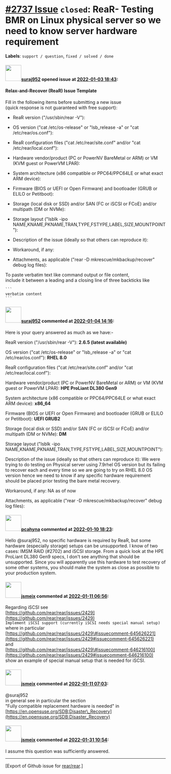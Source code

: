 [\#2737 Issue](https://github.com/rear/rear/issues/2737) `closed`: ReaR- Testing BMR on Linux physical server so we need to know server hardware requirement
============================================================================================================================================================

**Labels**: `support / question`, `fixed / solved / done`

#### <img src="https://avatars.githubusercontent.com/u/93150674?v=4" width="50">[suraj952](https://github.com/suraj952) opened issue at [2022-01-03 18:43](https://github.com/rear/rear/issues/2737):

#### Relax-and-Recover (ReaR) Issue Template

Fill in the following items before submitting a new issue  
(quick response is not guaranteed with free support):

-   ReaR version ("/usr/sbin/rear -V"):

-   OS version ("cat /etc/os-release" or "lsb\_release -a" or "cat
    /etc/rear/os.conf"):

-   ReaR configuration files ("cat /etc/rear/site.conf" and/or "cat
    /etc/rear/local.conf"):

-   Hardware vendor/product (PC or PowerNV BareMetal or ARM) or VM (KVM
    guest or PowerVM LPAR):

-   System architecture (x86 compatible or PPC64/PPC64LE or what exact
    ARM device):

-   Firmware (BIOS or UEFI or Open Firmware) and bootloader (GRUB or
    ELILO or Petitboot):

-   Storage (local disk or SSD) and/or SAN (FC or iSCSI or FCoE) and/or
    multipath (DM or NVMe):

-   Storage layout ("lsblk -ipo
    NAME,KNAME,PKNAME,TRAN,TYPE,FSTYPE,LABEL,SIZE,MOUNTPOINT"):

-   Description of the issue (ideally so that others can reproduce it):

-   Workaround, if any:

-   Attachments, as applicable ("rear -D mkrescue/mkbackup/recover"
    debug log files):

To paste verbatim text like command output or file content,  
include it between a leading and a closing line of three backticks like

    ```
    verbatim content
    ```

#### <img src="https://avatars.githubusercontent.com/u/93150674?v=4" width="50">[suraj952](https://github.com/suraj952) commented at [2022-01-04 14:16](https://github.com/rear/rear/issues/2737#issuecomment-1004848138):

Here is your query answered as much as we have:-

ReaR version ("/usr/sbin/rear -V"): **2.6.5 (latest available)**

OS version ("cat /etc/os-release" or "lsb\_release -a" or "cat
/etc/rear/os.conf"): **RHEL 8.0**

ReaR configuration files ("cat /etc/rear/site.conf" and/or "cat
/etc/rear/local.conf"):

Hardware vendor/product (PC or PowerNV BareMetal or ARM) or VM (KVM
guest or PowerVM LPAR): **HPE ProLiant DL380 Gen9**

System architecture (x86 compatible or PPC64/PPC64LE or what exact ARM
device): **x86\_64**

Firmware (BIOS or UEFI or Open Firmware) and bootloader (GRUB or ELILO
or Petitboot): **UEFI GRUB2**

Storage (local disk or SSD) and/or SAN (FC or iSCSI or FCoE) and/or
multipath (DM or NVMe): **DM**

Storage layout ("lsblk -ipo
NAME,KNAME,PKNAME,TRAN,TYPE,FSTYPE,LABEL,SIZE,MOUNTPOINT"):

Description of the issue (ideally so that others can reproduce it): We
were trying to do testing on Physical server using 7.9rhel OS version
but its failing to recover each and every time so we are going to try on
RHEL 8.0 OS version hence we need to know if any specific hardware
requirement should be placed prior testing the bare metal recovery.

Workaround, if any: NA as of now

Attachments, as applicable ("rear -D mkrescue/mkbackup/recover" debug
log files):

#### <img src="https://avatars.githubusercontent.com/u/26300485?u=9105d243bc9f7ade463a3e52e8dd13fa67837158&v=4" width="50">[pcahyna](https://github.com/pcahyna) commented at [2022-01-10 18:23](https://github.com/rear/rear/issues/2737#issuecomment-1009205091):

Hello @suraj952, no specific hardware is required by ReaR, but some
hardware (especially storage) setups can be unsupported. I know of two
cases: IMSM RAID (\#2702) and iSCSI storage. From a quick look at the
HPE ProLiant DL380 Gen9 specs, I don't see anything that should be
unsupported. Since you will apparently use this hardware to test
recovery of some other systems, you should make the system as close as
possible to your production system.

#### <img src="https://avatars.githubusercontent.com/u/1788608?u=925fc54e2ce01551392622446ece427f51e2f0ce&v=4" width="50">[jsmeix](https://github.com/jsmeix) commented at [2022-01-11 06:56](https://github.com/rear/rear/issues/2737#issuecomment-1009650110):

Regarding iSCSI see  
[https://github.com/rear/rear/issues/2429](https://github.com/rear/rear/issues/2429)  
`Implement iSCSI support (currently iSCSI needs special manual setup)`  
where in particular  
[https://github.com/rear/rear/issues/2429\#issuecomment-645626221](https://github.com/rear/rear/issues/2429#issuecomment-645626221)  
and  
[https://github.com/rear/rear/issues/2429\#issuecomment-646216100](https://github.com/rear/rear/issues/2429#issuecomment-646216100)  
show an example of special manual setup that is needed for iSCSI.

#### <img src="https://avatars.githubusercontent.com/u/1788608?u=925fc54e2ce01551392622446ece427f51e2f0ce&v=4" width="50">[jsmeix](https://github.com/jsmeix) commented at [2022-01-11 07:03](https://github.com/rear/rear/issues/2737#issuecomment-1009653244):

@suraj952  
in general see in particular the section  
"Fully compatible replacement hardware is needed" in  
[https://en.opensuse.org/SDB:Disaster\_Recovery](https://en.opensuse.org/SDB:Disaster_Recovery)

#### <img src="https://avatars.githubusercontent.com/u/1788608?u=925fc54e2ce01551392622446ece427f51e2f0ce&v=4" width="50">[jsmeix](https://github.com/jsmeix) commented at [2022-01-31 10:54](https://github.com/rear/rear/issues/2737#issuecomment-1025610986):

I assume this question was sufficiently answered.

------------------------------------------------------------------------

\[Export of Github issue for
[rear/rear](https://github.com/rear/rear).\]
